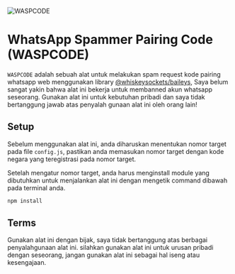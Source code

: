 ![WASPCODE](https://telegra.ph/file/063e100464289f952b8e7.jpg)

# WhatsApp Spammer Pairing Code (WASPCODE)
`WASPCODE` adalah sebuah alat untuk melakukan spam request kode pairing whatsapp web menggunakan library [@whiskeysockets/baileys](https://github.com/whiskeysockets/baileys), Saya belum sangat yakin bahwa alat ini bekerja untuk membanned akun whatsapp seseorang. Gunakan alat ini untuk kebutuhan pribadi dan saya tidak bertanggung jawab atas penyalah gunaan alat ini oleh orang lain!

## Setup
Sebelum menggunakan alat ini, anda diharuskan menentukan nomor target pada file `config.js`, pastikan anda memasukan nomor target dengan kode negara yang teregistrasi pada nomor target.

Setelah mengatur nomor target, anda harus menginstall module yang dibutuhkan untuk menjalankan alat ini dengan mengetik command dibawah pada terminal anda.
```php
npm install
```

## Terms
Gunakan alat ini dengan bijak, saya tidak bertanggung atas berbagai penyalahgunaan alat ini. silahkan gunakan alat ini untuk urusan pribadi dengan seseorang, jangan gunakan alat ini sebagai hal iseng atau kesengajaan.